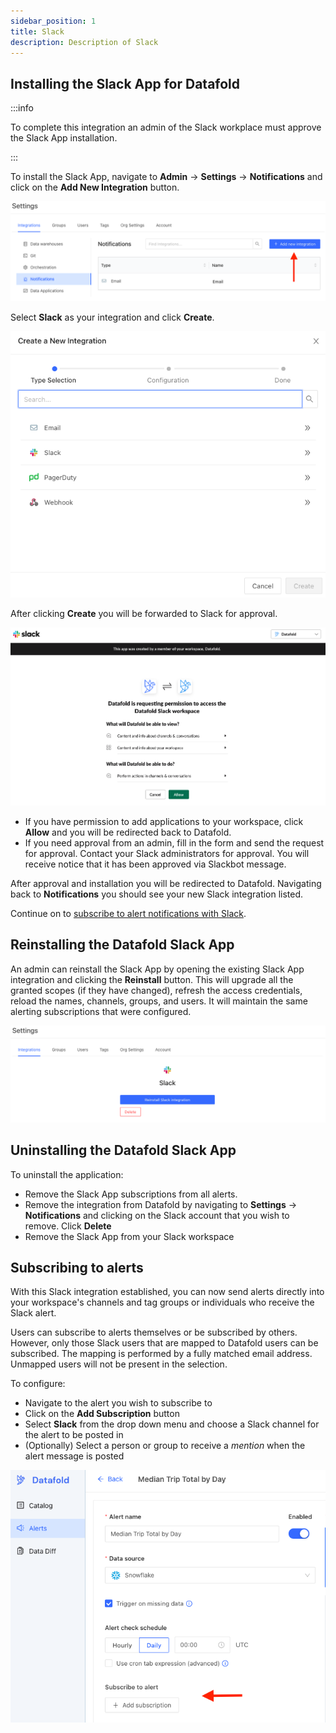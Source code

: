 ```yaml
---
sidebar_position: 1
title: Slack
description: Description of Slack
---
```

## Installing the Slack App for Datafold

:::info

To complete this integration an admin of the Slack workplace must approve the Slack App installation.

:::

To install the Slack App, navigate to **Admin** -> **Settings** -> **Notifications** and click on the **Add New Integration** button.

![](../../../static/img/notifications_add_new.png)

Select **Slack** as your integration and click **Create**.

![](../../../static/img/notifications_integrations.png)

After clicking **Create** you will be forwarded to Slack for approval. 

![](../../../static/img/slack_auth.png)

- If you have permission to add applications to your workspace, click **Allow** and you will be redirected back to Datafold. 
- If you need approval from an admin, fill in the form and send the request for approval. Contact your Slack administrators for approval. You will receive notice that it has been approved via Slackbot message.

After approval and installation you will be redirected to Datafold. Navigating back to **Notifications** you should see your new Slack integration listed.

Continue on to [subscribe to alert notifications with Slack](slack.md#subscribing-to-alerts). 
## Reinstalling the Datafold Slack App

An admin can reinstall the Slack App by opening the existing Slack App integration and clicking the **Reinstall** button. This will upgrade all the granted scopes (if they have changed), refresh the access credentials, reload the names, channels, groups, and users. It will maintain the same alerting subscriptions that were configured. 

![](../../../static/img/slack_reinstall.png)
## Uninstalling the Datafold Slack App

To uninstall the application:

* Remove the Slack App subscriptions from all alerts.
* Remove the integration from Datafold by navigating to **Settings** -> **Notifications** and clicking on the Slack account that you wish to remove. Click **Delete**
* Remove the Slack App from your Slack workspace

## Subscribing to alerts
With this Slack integration established, you can now send alerts directly into your workspace's channels and tag groups or individuals who receive the Slack alert. 

Users can subscribe to alerts themselves or be subscribed by others. However, only those Slack users that are mapped to Datafold users can be subscribed. The mapping is performed by a fully matched email address. Unmapped users will not be present in the selection.

To configure:
- Navigate to the alert you wish to subscribe to
- Click on the **Add Subscription** button
- Select **Slack** from the drop down menu and choose a Slack channel for the alert to be posted in
- (Optionally) Select a person or group to receive a _mention_ when the alert message is posted

![](../../../static/img/alerts_subscribe_button.png)

